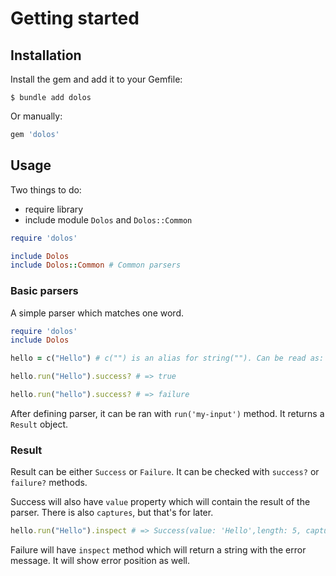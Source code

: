 # Getting started 

## Installation

Install the gem and add it to your Gemfile:
```shell
$ bundle add dolos
```
Or manually:
```ruby
gem 'dolos'
```

## Usage

Two things to do:
- require library
- include module `Dolos` and `Dolos::Common`

```ruby
require 'dolos'

include Dolos
include Dolos::Common # Common parsers
```

### Basic parsers

A simple parser which matches one word.

```ruby
require 'dolos'
include Dolos

hello = c("Hello") # c("") is an alias for string(""). Can be read as: case-sensitive string match

hello.run("Hello").success? # => true

hello.run("hello").success? # => failure
```

After defining parser, it can be ran with `run('my-input')` method. It returns a `Result` object.

### Result

Result can be either `Success` or `Failure`. It can be checked with `success?` or `failure?` methods.

Success will also have `value` property which will contain the result of the parser. There is also `captures`, but 
that's for later.
```ruby
hello.run("Hello").inspect # => Success(value: 'Hello',length: 5, capture: '[]')
```

Failure will have `inspect` method which will return a string with the error message. It will show error position as well.
